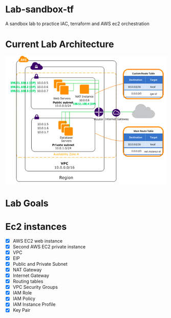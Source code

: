 # Lab-sandbox-tf
A sandbox lab to practice IAC, terraform and AWS ec2 orchestration


# Current Lab Architecture
![img.png](img.png)

# Lab Goals

# Ec2 instances
- [x] AWS EC2 web instance
- [x] Second AWS EC2 private instance
- [x] VPC
- [x] EIP
- [x] Public and Private Subnet
- [x] NAT Gateway
- [x] Internet Gateway
- [x] Routing tables
- [x] VPC Security Groups
- [x] IAM Role
- [x] IAM Policy
- [x] IAM Instance Profile
- [x] Key Pair
